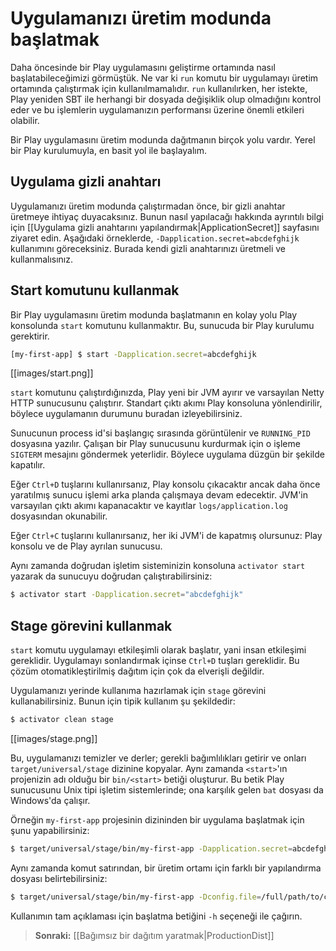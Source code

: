 <!--- Copyright (C) 2009-2013 Typesafe Inc. <http://www.typesafe.com> -->
# Uygulamanızı üretim modunda başlatmak

Daha öncesinde bir Play uygulamasını geliştirme ortamında nasıl başlatabileceğimizi görmüştük. Ne var ki `run` komutu bir uygulamayı üretim ortamında çalıştırmak için kullanılmamalıdır. `run` kullanılırken, her istekte, Play yeniden SBT ile herhangi bir dosyada değişiklik olup olmadığını kontrol eder ve bu işlemlerin uygulamanızın performansı üzerine önemli etkileri olabilir.

Bir Play uygulamasını üretim modunda dağıtmanın birçok yolu vardır. Yerel bir Play kurulumuyla, en basit yol ile başlayalım.

## Uygulama gizli anahtarı

Uygulamanızı üretim modunda çalıştırmadan önce, bir gizli anahtar üretmeye ihtiyaç duyacaksınız. Bunun nasıl yapılacağı hakkında ayrıntılı bilgi için [[Uygulama gizli anahtarını yapılandırmak|ApplicationSecret]] sayfasını ziyaret edin. Aşağıdaki örneklerde, `-Dapplication.secret=abcdefghijk` kullanımını göreceksiniz. Burada kendi gizli anahtarınızı üretmeli ve kullanmalısınız.

## Start komutunu kullanmak

Bir Play uygulamasını üretim modunda başlatmanın en kolay yolu Play konsolunda `start` komutunu kullanmaktır. Bu, sunucuda bir Play kurulumu gerektirir.

```bash
[my-first-app] $ start -Dapplication.secret=abcdefghijk
```


[[images/start.png]]

`start` komutunu çalıştırdığınızda, Play yeni bir JVM ayırır ve varsayılan Netty HTTP sunucusunu çalıştırır. Standart çıktı akımı Play konsoluna yönlendirilir, böylece uygulamanın durumunu buradan izleyebilirsiniz.

Sunucunun process id'si başlangıç sırasında görüntülenir ve `RUNNING_PID` dosyasına yazılır. Çalışan bir Play sunucusunu kurdurmak için o işleme `SIGTERM` mesajını göndermek yeterlidir. Böylece uygulama düzgün bir şekilde kapatılır.

Eğer `Ctrl+D` tuşlarını kullanırsanız, Play konsolu çıkacaktır ancak daha önce yaratılmış sunucu işlemi arka planda çalışmaya devam edecektir. JVM'in varsayılan çıktı akımı kapanacaktır ve kayıtlar `logs/application.log` dosyasından okunabilir.

Eğer `Ctrl+C` tuşlarını kullanırsanız, her iki JVM'i de kapatmış olursunuz: Play konsolu ve de Play ayrılan sunucusu.

Aynı zamanda doğrudan işletim sisteminizin konsoluna `activator start` yazarak da sunucuyu doğrudan çalıştırabilirsiniz:

```bash
$ activator start -Dapplication.secret="abcdefghijk"
```

## Stage görevini kullanmak

`start` komutu uygulamayı etkileşimli olarak başlatır, yani insan etkileşimi gereklidir. Uygulamayı sonlandırmak içinse `Ctrl+D` tuşları gereklidir. Bu çözüm otomatikleştirilmiş dağıtım için çok da elverişli değildir.

Uygulamanızı yerinde kullanıma hazırlamak için `stage` görevini kullanabilirsiniz. Bunun için tipik kullanım şu şekildedir:

```bash
$ activator clean stage
```
[[images/stage.png]]

Bu, uygulamanızı temizler ve derler; gerekli bağımlılıkları getirir ve onları `target/universal/stage` dizinine kopyalar. Aynı zamanda `<start>`'ın projenizin adı olduğu bir `bin/<start>` betiği oluşturur. Bu betik Play sunucusunu Unix tipi işletim sistemlerinde; ona karşılık gelen `bat` dosyası da Windows'da çalışır.

Örneğin `my-first-app` projesinin dizininden bir uygulama başlatmak için şunu yapabilirsiniz:

```bash
$ target/universal/stage/bin/my-first-app -Dapplication.secret=abcdefghijk
```

Aynı zamanda komut satırından, bir üretim ortamı için farklı bir yapılandırma dosyası belirtebilirsiniz:

```bash
$ target/universal/stage/bin/my-first-app -Dconfig.file=/full/path/to/conf/application-prod.conf
```

Kullanımın tam açıklaması için başlatma betiğini `-h` seçeneği ile çağırın.

> **Sonraki:** [[Bağımsız bir dağıtım yaratmak|ProductionDist]]
